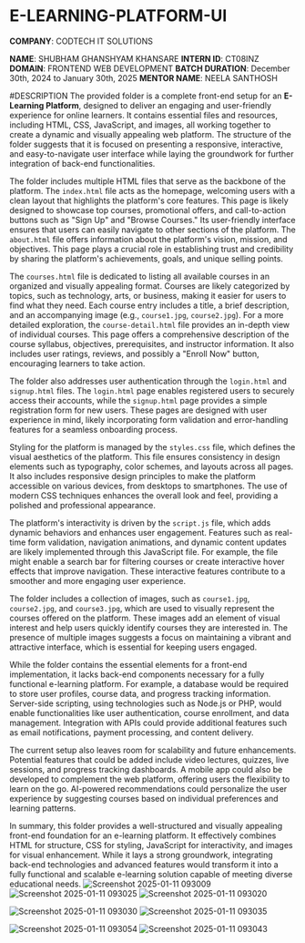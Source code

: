 # E-LEARNING-PLATFORM-UI

**COMPANY**: CODTECH IT SOLUTIONS

**NAME**: SHUBHAM GHANSHYAM KHANSARE
**INTERN ID**: CT08INZ
**DOMAIN**: FRONTEND WEB DEVELOPMENT
**BATCH DURATION**:  December 30th, 2024 to January 30th, 2025
**MENTOR NAME**: NEELA SANTHOSH


#DESCRIPTION
The provided folder is a complete front-end setup for an **E-Learning Platform**, designed to deliver an engaging and user-friendly experience for online learners. It contains essential files and resources, including HTML, CSS, JavaScript, and images, all working together to create a dynamic and visually appealing web platform. The structure of the folder suggests that it is focused on presenting a responsive, interactive, and easy-to-navigate user interface while laying the groundwork for further integration of back-end functionalities.

The folder includes multiple HTML files that serve as the backbone of the platform. The `index.html` file acts as the homepage, welcoming users with a clean layout that highlights the platform's core features. This page is likely designed to showcase top courses, promotional offers, and call-to-action buttons such as "Sign Up" and "Browse Courses." Its user-friendly interface ensures that users can easily navigate to other sections of the platform. The `about.html` file offers information about the platform's vision, mission, and objectives. This page plays a crucial role in establishing trust and credibility by sharing the platform's achievements, goals, and unique selling points.

The `courses.html` file is dedicated to listing all available courses in an organized and visually appealing format. Courses are likely categorized by topics, such as technology, arts, or business, making it easier for users to find what they need. Each course entry includes a title, a brief description, and an accompanying image (e.g., `course1.jpg`, `course2.jpg`). For a more detailed exploration, the `course-detail.html` file provides an in-depth view of individual courses. This page offers a comprehensive description of the course syllabus, objectives, prerequisites, and instructor information. It also includes user ratings, reviews, and possibly a "Enroll Now" button, encouraging learners to take action.

The folder also addresses user authentication through the `login.html` and `signup.html` files. The `login.html` page enables registered users to securely access their accounts, while the `signup.html` page provides a simple registration form for new users. These pages are designed with user experience in mind, likely incorporating form validation and error-handling features for a seamless onboarding process.

Styling for the platform is managed by the `styles.css` file, which defines the visual aesthetics of the platform. This file ensures consistency in design elements such as typography, color schemes, and layouts across all pages. It also includes responsive design principles to make the platform accessible on various devices, from desktops to smartphones. The use of modern CSS techniques enhances the overall look and feel, providing a polished and professional appearance.

The platform's interactivity is driven by the `script.js` file, which adds dynamic behaviors and enhances user engagement. Features such as real-time form validation, navigation animations, and dynamic content updates are likely implemented through this JavaScript file. For example, the file might enable a search bar for filtering courses or create interactive hover effects that improve navigation. These interactive features contribute to a smoother and more engaging user experience.

The folder includes a collection of images, such as `course1.jpg`, `course2.jpg`, and `course3.jpg`, which are used to visually represent the courses offered on the platform. These images add an element of visual interest and help users quickly identify courses they are interested in. The presence of multiple images suggests a focus on maintaining a vibrant and attractive interface, which is essential for keeping users engaged.

While the folder contains the essential elements for a front-end implementation, it lacks back-end components necessary for a fully functional e-learning platform. For example, a database would be required to store user profiles, course data, and progress tracking information. Server-side scripting, using technologies such as Node.js or PHP, would enable functionalities like user authentication, course enrollment, and data management. Integration with APIs could provide additional features such as email notifications, payment processing, and content delivery.

The current setup also leaves room for scalability and future enhancements. Potential features that could be added include video lectures, quizzes, live sessions, and progress tracking dashboards. A mobile app could also be developed to complement the web platform, offering users the flexibility to learn on the go. AI-powered recommendations could personalize the user experience by suggesting courses based on individual preferences and learning patterns.

In summary, this folder provides a well-structured and visually appealing front-end foundation for an e-learning platform. It effectively combines HTML for structure, CSS for styling, JavaScript for interactivity, and images for visual enhancement. While it lays a strong groundwork, integrating back-end technologies and advanced features would transform it into a fully functional and scalable e-learning solution capable of meeting diverse educational needs.
![Screenshot 2025-01-11 093009](https://github.com/user-attachments/assets/a33bf4f0-97dc-428b-80f1-2b270b608812)
![Screenshot 2025-01-11 093025](https://github.com/user-attachments/assets/c3702c60-257f-47c1-b214-9fb408b86e4d)
![Screenshot 2025-01-11 093020](https://github.com/user-attachments/assets/a0c0a2ad-fcc4-4b6b-b3c5-675cce4d49a1)

![Screenshot 2025-01-11 093030](https://github.com/user-attachments/assets/90afb403-43a3-431d-9abf-75c2a339e82a)
![Screenshot 2025-01-11 093035](https://github.com/user-attachments/assets/4c7986ba-1c59-40e0-aaf5-9d706b7cd99b)

![Screenshot 2025-01-11 093054](https://github.com/user-attachments/assets/f0390143-2f9b-43be-bbbf-1377325729f8)
![Screenshot 2025-01-11 093043](https://github.com/user-attachments/assets/ce2c90b2-2339-4bfc-a538-1b8f7bffb361)

